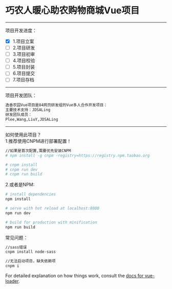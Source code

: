 # 巧农人暖心助农购物商城Vue项目
-------------------
项目开发进度：  
- [x] 1.项目立案
- [ ] 2.项目研发
- [ ] 3.项目初审
- [ ] 4.项目校验
- [ ] 5.项目封装
- [ ] 6.项目提交
- [ ] 7.项目存档
-------------------
项目开发团队：
``` bash
逸香农园Vue项目是84网页研发组的Vue多人合作开发项目：   
主要技术支持：JDSALing  
研发团队成员：
Plee,Wang,LiuY,JDSALing
```
------------------------------
如何使用此项目？  
1.推荐使用CNPM进行部署配置！

``` bash
//如果是首次配置,需要优先安装CNPM
# npm install -g cnpm -registry=https://registry.npm.taobao.org 

# cnpm install
# cnpm run dev
# cnpm run build
```

2.或者是NPM:

``` bash
# install dependencies
npm install

# serve with hot reload at localhost:8080
npm run dev

# build for production with minification
npm run build
```

常见问题：
```bash
//sass错误
cnpm install node-sass

//无法启动项目，缺失依赖项
cnpm i
```

For detailed explanation on how things work, consult the [docs for vue-loader](http://vuejs.github.io/vue-loader).
